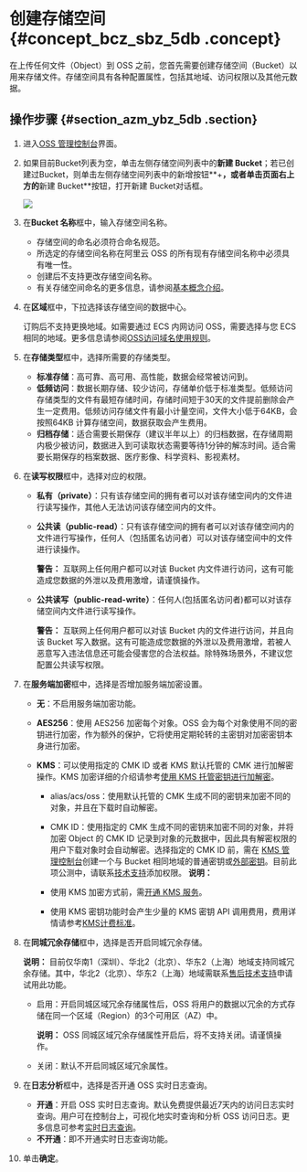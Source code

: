 # 创建存储空间 {#concept_bcz_sbz_5db .concept}

在上传任何文件（Object）到 OSS 之前，您首先需要创建存储空间（Bucket）以用来存储文件。存储空间具有各种配置属性，包括其地域、访问权限以及其他元数据。

## 操作步骤 {#section_azm_ybz_5db .section}

1.  进入[OSS 管理控制台](https://oss.console.aliyun.com/)界面。
2.  如果目前Bucket列表为空，单击左侧存储空间列表中的**新建 Bucket**；若已创建过Bucket，则单击左侧存储空间列表中的新增按钮**+**，或者单击页面右上方的**新建 Bucket**按钮，打开新建 Bucket对话框。

    ![](http://static-aliyun-doc.oss-cn-hangzhou.aliyuncs.com/assets/img/4740/156205091633919_zh-CN.png)

3.  在**Bucket 名称**框中，输入存储空间名称。
    -   存储空间的命名必须符合命名规范。
    -   所选定的存储空间名称在阿里云 OSS 的所有现有存储空间名称中必须具有唯一性。
    -   创建后不支持更改存储空间名称。
    -   有关存储空间命名的更多信息，请参阅[基本概念介绍](../cn.zh-CN/开发指南/基本概念介绍.md#)。
4.  在**区域**框中，下拉选择该存储空间的数据中心。

    订购后不支持更换地域。如需要通过 ECS 内网访问 OSS，需要选择与您 ECS 相同的地域。更多信息请参阅[OSS访问域名使用规则](../cn.zh-CN/开发指南/访问域名（Endpoint）/OSS访问域名使用规则.md#)。

5.  在**存储类型**框中，选择所需要的存储类型。
    -   **标准存储**：高可靠、高可用、高性能，数据会经常被访问到。
    -   **低频访问**：数据长期存储、较少访问，存储单价低于标准类型。低频访问存储类型的文件有最短存储时间，存储时间短于30天的文件提前删除会产生一定费用。低频访问存储文件有最小计量空间，文件大小低于64KB，会按照64KB 计算存储空间，数据获取会产生费用。
    -   **归档存储**：适合需要长期保存（建议半年以上）的归档数据，在存储周期内极少被访问，数据进入到可读取状态需要等待1分钟的解冻时间。适合需要长期保存的档案数据、医疗影像、科学资料、影视素材。
6.  在**读写权限**框中，选择对应的权限。
    -   **私有（private）**：只有该存储空间的拥有者可以对该存储空间内的文件进行读写操作，其他人无法访问该存储空间内的文件。
    -   **公共读（public-read）**：只有该存储空间的拥有者可以对该存储空间内的文件进行写操作，任何人（包括匿名访问者）可以对该存储空间中的文件进行读操作。

        **警告：** 互联网上任何用户都可以对该 Bucket 内文件进行访问，这有可能造成您数据的外泄以及费用激增，请谨慎操作。

    -   **公共读写（public-read-write）**：任何人\(包括匿名访问者\)都可以对该存储空间内文件进行读写操作。

        **警告：** 互联网上任何用户都可以对该 Bucket 内的文件进行访问，并且向该 Bucket 写入数据。这有可能造成您数据的外泄以及费用激增，若被人恶意写入违法信息还可能会侵害您的合法权益。除特殊场景外，不建议您配置公共读写权限。

7.  在**服务端加密**框中，选择是否增加服务端加密设置。
    -   **无**：不启用服务端加密功能。
    -   **AES256**：使用 AES256 加密每个对象。OSS 会为每个对象使用不同的密钥进行加密，作为额外的保护，它将使用定期轮转的主密钥对加密密钥本身进行加密。
    -   **KMS**：可以使用指定的 CMK ID 或者 KMS 默认托管的 CMK 进行加解密操作。KMS 加密详细的介绍请参考[使用 KMS 托管密钥进行加解密](../cn.zh-CN/开发指南/数据加密/服务器端加密编码.md#section_c24_wbd_5gb)。

        -   alias/acs/oss：使用默认托管的 CMK 生成不同的密钥来加密不同的对象，并且在下载时自动解密。
        -   CMK ID：使用指定的 CMK 生成不同的密钥来加密不同的对象，并将加密 Object 的 CMK ID 记录到对象的元数据中，因此具有解密权限的用户下载对象时会自动解密。选择指定的 CMK ID 前，需在 [KMS 管理控制台](https://kms.console.aliyun.com)创建一个与 Bucket 相同地域的普通密钥或[外部密钥](../../../../../cn.zh-CN/用户指南/导入密钥材料.md#)。目前此项公测中，请联系[技术支持](https://selfservice.console.aliyun.com/ticket/createIndex)添加权限。
        **说明：** 

        -   使用 KMS 加密方式前，需[开通 KMS 服务](https://common-buy.aliyun.com/?spm=a2c4g.11186623.2.12.32745439b1xb3c&commodityCode=kms#/open)。
        -   使用 KMS 密钥功能时会产生少量的 KMS 密钥 API 调用费用，费用详情请参考[KMS计费标准](../../../../../cn.zh-CN/产品定价/计费方式.md#section_br1_k3j_kfb)。
8.  在**同城冗余存储**框中，选择是否开启同城冗余存储。

    **说明：** 目前仅华南1（深圳）、华北2（北京）、华东2（上海）地域支持同城冗余存储。其中，华北2（北京）、华东2（上海）地域需联系[售后技术支持](https://selfservice.console.aliyun.com/ticket/createIndex)申请试用此功能。

    -   启用：开启同城区域冗余存储属性后，OSS 将用户的数据以冗余的方式存储在同一个区域（Region）的3个可用区（AZ）中。

        **说明：** OSS 同城区域冗余存储属性开启后，将不支持关闭。请谨慎操作。

    -   关闭：默认不开启同城区域冗余属性。
9.  在**日志分析**框中，选择是否开通 OSS 实时日志查询。

    -   **开通**：开启 OSS 实时日志查询。默认免费提供最近7天内的访问日志实时查询。用户可在控制台上，可视化地实时查询和分析 OSS 访问日志。更多信息可参考[实时日志查询](../cn.zh-CN/开发指南/日志管理/实时日志查询.md#)。
    -   **不开通**：即不开通实时日志查询功能。
10. 单击**确定**。

